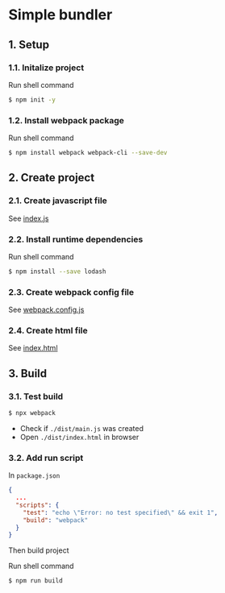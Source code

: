# Simple bundler

## 1. Setup

### 1.1. Initalize project

Run shell command

```bash
$ npm init -y
```

### 1.2. Install webpack package

Run shell command

```bash
$ npm install webpack webpack-cli --save-dev
```

## 2. Create project

### 2.1. Create **javascript** file

See [index.js](./src/index.js)

### 2.2. Install runtime dependencies

Run shell command

```bash
$ npm install --save lodash
```

### 2.3. Create **webpack config** file

See [webpack.config.js](./webpack.config.js)

### 2.4. Create **html** file

See [index.html](./dist/index.html)

## 3. Build

### 3.1. Test build

```bash
$ npx webpack
```

- Check if `./dist/main.js` was created
- Open `./dist/index.html` in browser

### 3.2. Add run script

In `package.json`

```json
{
  ...
  "scripts": {
    "test": "echo \"Error: no test specified\" && exit 1",
    "build": "webpack"
  }
}
```

Then build project

Run shell command

```bash
$ npm run build
```
